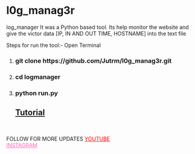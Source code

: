 # l0g_manag3r
log_manager It was a Python based tool. Its help monitor the website and give the victor data [IP, IN AND OUT TIME, HOSTNAME] into the text file

Steps for run the tool:-
Open Terminal
1) <h3>git clone https://github.com/Jutrm/l0g_manag3r.git</h3>
2) <h3>cd logmanager</h3>
3) <h3>python run.py</h3>

   <h2><a href="https://www.youtube.com/@jutrm">Tutorial</a></h2><br>

FOLLOW FOR MORE UPDATES
<a href="www.jutrm.com" style="color:red;">YOUTUBE</a><br>
<a href="https://www.instagram.com/jutrmraja/" style="color:hotpink;">INSTAGRAM</a>
